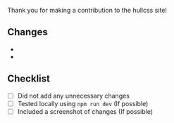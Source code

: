 Thank you for making a contribution to the hullcss site!

## Changes 
<!--- Provide a general summary of your changes -->
-
-

## Checklist

- [ ] Did not add any unnecessary changes
- [ ] Tested locally using `npm run dev` (If possible)
- [ ] Included a screenshot of changes (If possible)
